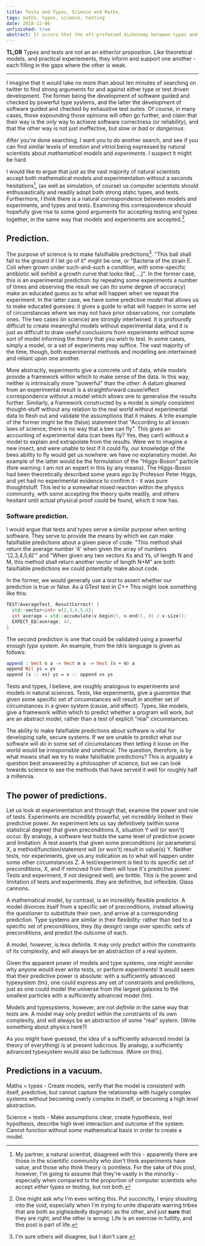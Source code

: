 ```yaml
---
title: Tests and Types, Science and Maths. 
tags: maths, types, science, testing
date: 2018-12-06
unfinished: true
abstract: It occurs that the oft professed dichotomy between types and tests is anything but. In fact, the relationship between types and tests bears quite a close resemblance to the relationship between theoretical models and practical experiments. This post gives a brief overview of the similarities, and argues (as many do), that neither tests, nor types, are sufficient on their own. 
---
```


**TL;DR** Types and tests are not an an either/or proposition. Like theoretical models, and practical experiements, they inform and support one another - each filling in the gaps where the other is weak. 

---

I imagine that it would take no more than about ten minutes of searching on twitter to find strong arguments for and against either type or test driven development. The former being the development of software guided and checked by powerful type systems, and the latter the development of software guided and checked by exhaustive test suites. Of course, in many cases, those expounding those opinions will often go further, and claim that their way is the *only* way to achieve software correctness (or reliability), and that the other way is not just ineffective, but *slow* or *bad* or *dangerous*. 

After you're done searching, I want you to do another search, and see if you can find similar levels of emotion and vitriol being expressed by natural scientists about *mathematical models* and *experiments*. I suspect it might be hard. 

I would like to argue that just as the vast majority of natural scientists accept both mathematical models and experimentation without a seconds hesitations[^bfeedback], (as well as simulation, of course) us computer scientists should enthusiastically and readily adopt both strong static types, and tests. Furthermore, I think there is a natural correspondence between models and experiments, and types and tests.  Examining this correspondence should hopefully give rise to some good arguments for accepting testing and types together, in the same way that models and experiments are accepted.[^why]

## Prediction.
The purpose of science is to make falsifiable predictions[^science]. "This ball shall fall to the ground if I let go of it" might be one, or "Bacteria of the strain E. Coli when grown under such-and-such a condition, with some-specific antibiotic will exhibit a growth curve that looks like[....]". 
In the former case, this is an experimental prediction: by repeating some experiments a number of times and observing the result we can (to some degree of accuracy) make an educated guess as to what will happen when we repeat the experiment. In the latter case, we have some predictive *model* that allows us to make educated guesses: it gives a guide to what will happen in some set of circumstances where we may not have prior observations, nor complete ones.
The two cases (in science) are strongly intertwined. It is profoundly difficult to create meaningful models without experimental data, and it is just as difficult to draw useful conclusions from experiments without some sort of model informing the theory that you wish to test. In some cases, simply a model, or a set of experiments may suffice. The vast majority of the time, though, both experimental methods and modelling are intertwined and reliant upon one another. 

More abstractly, experiments give a concrete unit of data, while models provide a framework within which to make sense of the data. In this way, neither is intrinsically more "powerful" than the other: A datum gleaned from an experimental result is a straightforward cause/effect correspondence without a model which allows one to generalise the results further. Similarly, a framework constructed by a model is simply consistent thought-stuff without any relation to the real world without experimental data to flesh out and validate the assumptions that it makes.
A trite example of the former might be the (false) statement that "According to all known laws of science, there is no way that a bee can fly". This gives an accounting of experimental data (can bees fly? Yes, they can!) without a model to explain and extrapolate from the results. Were we to imagine a new insect, and were unable to test if it could fly, our knowledge of the bees ability to fly would get us nowhere: we have no explanatory model. 
An example of the latter would be the formulation of the "Higgs-Boson" particle (fore warning: I am not an expert in this by any means). The Higgs-Boson had been theoretically described some years ago by Professor Peter Higgs, and yet had no experimental evidence to confirm it - it was pure thoughtstuff. This led to a somewhat mixed reaction within the physics community, with some accepting the theory quite readily, and others hesitant until actual physical proof could be found, which it now has. 

### Software prediction. 
I would argue that tests and types serve a similar purpose when writing software. They serve to provide the means by which we can make falsifiable predictions about a given piece of code. "This method shall return the average number '4' when given the array of numbers '[2,3,4,5,6]'" and "When given any two vectors Xs and Ys, of length N and M, this method shall return another vector of length N+M" are both falsifiable predictions we could potentially make about code. 

In the former, we would generally use a *test* to assert whether our prediction is true or false. As a GTest test in *C++* This might look something like this: 

```C++
TEST(AverageTest, ResultCorrect) {
  std::vector<int> v{2,3,4,5,6};
  int average = std::accumulate(v.begin(), v.end(), 0) / v.size();
  EXPECT_EQ(average, 4);
}
```

The second prediction is one that could be validated using a powerful enough *type system*. An example, from the *Idris* language is given as follows: 

```Idris
append : Vect n a -> Vect m a -> Vect (n + m) a
append Nil ys = ys 
append (x :: xs) ys = x :: append xs ys
```

Tests and types, I believe, are roughly analogous to experiments and models in natural sciences. Tests, like experiments, give a *guarantee* that given some specific set of circumstances will result in another set of circumstances in a given system (cause, and effect). Types, like models, give a framework within which to predict whether a program will work, but are an abstract model, rather than a test of explicit "real" circumstances. 

The ability to make falsifiable predictions about software is vital for developing safe, secure systems. If we are unable to predict what our software will *do* in some set of circumstances then letting it loose on the world would be irresponsible and unethical. The question, therefore, is by what means shall we try to make falsifiable predictions? This is arguably a question best answered by a philosopher of science, but we can look towards science to see the methods that have served it well for roughly half a millennia. 

## The power of predictions. 

Let us look at experimentation and through that, examine the power and role of tests. Experiments are incredibly powerful, yet incredibly limited in their predictive power. An experiment lets us say definitively (within some statistical degree) that given preconditions X, situation Y *will* (or won't) occur. By analogy, a software test holds the same level of predictive power and limitation: A test asserts that given some preconditions (or parameters) X, a method/function/statement will (or won't) result in value(s) Y. 
Neither tests, nor experiments, give us any indication as to what will happen under some other circumstances Z. A test/experiment is tied to its specific set of preconditions, X, and if removed from them will lose it's predictive power. Tests and experiment, if not designed well, are brittle. This is the power and limitation of tests and experiments. they are definitive, but inflexible. Glass cannons. 

A mathematical model, by contrast, is an incredibly flexible predictor. A model divorces itself from a specific set of preconditions, instead allowing the questioner to substitute their own, and arrive at a corresponding prediction. 
Type systems are similar in their flexibility: rather than tied to a specific set of preconditions, they (by design) range over specific sets of preconditions, and predict the outcome of each. 

A model, however, is less definite. It may only predict within the constraints of its complexity, and will always be an abstraction of a real system. 

Given the apparent power of models and type systems, one might wonder why anyone would ever write tests, or perform experiments! It would seem that their predictive power is absolute: with a sufficiently advanced typesystem (tm), one could express any set of constraints and predictions, just as one could model the universe from the largest galaxies to the smallest particles with a sufficiently advanced model (tm). 

Models and typesystems, however, are not *definite* in the same way that tests are. A model may only predict within the constraints of its own complexity, and will always be an abstraction of some "real" system. (Write something about physics here?)

As you might have guessed, the idea of a sufficiently advanced model (a theory of everything) is at present ludicrous. By analogy, a sufficiently advanced typesystem would also be ludicrous. (More on this). 

## Predictions in a vacuum.





Maths = types - Create models, verify that the model is consistent with itself, predictive, but cannot capture the relationship with hugely complex systems without becoming overly complex in itself, or becoming a high level abstraction. 

Science = tests - Make assumptions clear, create hypothesis, test hypothesis, describe high level interaction and outcome of the system. Cannot function without _some_ mathematical basis in order to create a model. 

[^bfeedback]: My partner, a natural scientist, disagreed with this - apparently there are those in the scientific community who don't think experiments have value, and those who think theory is pointless. For the sake of this post, however, I'm going to assume that they're vastly in the minority - especially when compared to the proportion of computer scientists who accept *either* types or testing, but not both. 
[^science]: I'm sure others will disagree, but I don't care. 
[^why]: One might ask why I'm even writing this. Put succinctly, I enjoy shouting into the void, especially when I'm trying to unite disparate warring tribes that are both as pigheadedly dogmatic as the other, and just **sure** that they are right, and the other is wrong. Life is an exercise in futility, and this post is part of life.  